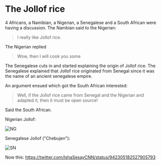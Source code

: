 # The Jollof rice 

4 Africans, a Namibian, a Nigerian, a Senegalese and a South African were having a discussion. The Nambian said to the Nigerian: 

>I really like Jollof rice.

The Nigerian replied
>Wow, then I will cook you some

The Senegalese cuts in and started explaining the origin of Jollof rice. The Senegalese explained that Jollof rice originated from Senegal since it was the name of an ancient senegalese empire.

An argument ensued which got the South African interested: 
>Well, if the Jollof rice came from Senegal and the Nigerian and adapted it, then it must be open source!

Said the South African.

Nigerian Jollof:

![NG](https://raw.githubusercontent.com/shante66/jollof_rice/master/jollof_ng.jpg)

Senegalese Jollof ("Chebujen"):

![SN](https://github.com/diopib/jollof_rice/blob/master/jollof_sn.png)


Now this: https://twitter.com/IshaSesayCNN/status/942305182527905793

